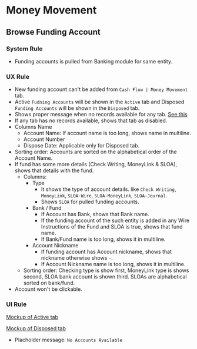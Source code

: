 # Money Movement

## Browse Funding Account

### System Rule
- Funding accounts is pulled from Banking module for same entity.

### UX Rule
- New funding account can't be added from `Cash Flow | Money Movement` tab. 
- Active `Fudning Accounts` will be shown in the `Active` tab and Disposed `Funding Accounts` will be shown in the `Disposed` tab.
- Shows proper message when no records available for any tab. [See this](https://drive.google.com/file/d/1qzisHiOpoUdqYZzKbxeOvXojfuai4eG5/view?usp=drive_link)
- If any tab has no records available, shows that tab as disabled.
- Columns Name 
    - Account Name: If account name is too long, shows name in multiline.
    - Account Number
    - Dispose Date: Applicable only for Disposed tab.
- Sorting order: Accounts are sorted on the alphabetical order of the Account Name.
- If fund has some more details (Check Writing, MoneyLink & SLOA), shows that details with the fund.
    - Columns:
        - Type 
            - It shows the type of account details. like `Check Writing`, `MoneyLink`, `SLOA-Wire`, `SLOA-MoneyLink`, `SLOA-Journal`.
            - Shows `SLOA` for pulled funding accounts.
        - Bank / Fund
            - If Account has Bank, shows that Bank name.
            - If the funding account of the such entity is added in any Wire Instructions of the Fund and SLOA is true, shows that fund name.
            - If Bank/Fund name is too long, shows it in multiline.
        - Account Nickname
            - If funding account has Account nickname, shows that nickname otherwise shows `-`.
            - If Account Nickname name is too long, shows it in multiline.
    - Sorting order: Checking type is show first, MoneyLink type is shows second, SLOA bank account is shown third. SLOAs are alphabetical sorted on bank/fund. 
- Account won't be clickable.

### UI Rule

[Mockup of Active tab](https://drive.google.com/file/d/1W484nDK6Lr7pfTfpzFYCcBNd-hZmPhe3/view?usp=drive_link)

[Mockup of Disposed tab](https://drive.google.com/file/d/1K0heRf9V-ConmgSebIGkTHaPoPgFKi6V/view?usp=share_link)

- Placholder message: `No Accounts Available` 
